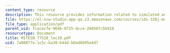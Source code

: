 ```yaml
---
content_type: resource
description: This resource provides information related to simulated annealing.
file: https://ol-ocw-studio-app-qa.s3.amazonaws.com/courses/ids-338j-multidisciplinary-system-design-optimization-spring-2010/7a08877e1c5cba30b44db0ad6b95e4d7_MITESD_77S10_lec10.pdf
file_type: application/pdf
parent_uid: fcacecfe-964b-0725-dcce-260507c5b918
resourcetype: Document
title: MITESD_77S10_lec10.pdf
uid: 7a08877e-1c5c-ba30-b44d-b0ad6b95e4d7
---
```

